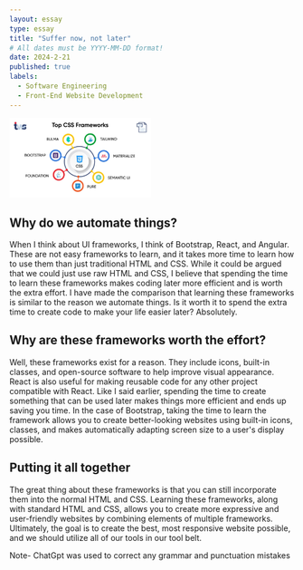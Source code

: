 ```yaml
---
layout: essay
type: essay
title: "Suffer now, not later"
# All dates must be YYYY-MM-DD format!
date: 2024-2-21
published: true
labels:
  - Software Engineering
  - Front-End Website Development
---
```


<img width="250px" class="container" src="../img/difficulty/Top-CSS-Frameworks.jpg">

## Why do we automate things?

When I think about UI frameworks, I think of Bootstrap, React, and Angular. These are not easy frameworks to learn, and it takes more time to learn how to use them than just traditional HTML and CSS. While it could be argued that we could just use raw HTML and CSS, I believe that spending the time to learn these frameworks makes coding later more efficient and is worth the extra effort. I have made the comparison that learning these frameworks is similar to the reason we automate things. Is it worth it to spend the extra time to create code to make your life easier later? Absolutely.

##  Why are these frameworks worth the effort?

Well, these frameworks exist for a reason. They include icons, built-in classes, and open-source software to help improve visual appearance. React is also useful for making reusable code for any other project compatible with React. Like I said earlier, spending the time to create something that can be used later makes things more efficient and ends up saving you time. In the case of Bootstrap, taking the time to learn the framework allows you to create better-looking websites using built-in icons, classes, and makes automatically adapting screen size to a user's display possible.

## Putting it all together

The great thing about these frameworks is that you can still incorporate them into the normal HTML and CSS. Learning these frameworks, along with standard HTML and CSS, allows you to create more expressive and user-friendly websites by combining elements of multiple frameworks. Ultimately, the goal is to create the best, most responsive website possible, and we should utilize all of our tools in our tool belt.

Note- ChatGpt was used to correct any grammar and punctuation mistakes
